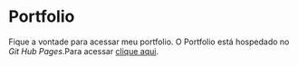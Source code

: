 # Portfolio
Fique a vontade para acessar meu portfolio.
O Portfolio está hospedado no *Git Hub Pages*.Para acessar [clique aqui](https://helio020.github.io/Portfolio/).
